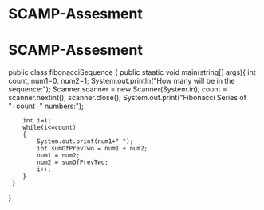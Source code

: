 # SCAMP-Assesment
# SCAMP-Assesment
 public class fibonacciSequence {
     public staatic void main(string[] args){
         int count, num1=0, num2=1;
         System.out.println("How many will be in the sequence:");
         Scanner scanner = new Scanner(System.in);
         count = scanner.nextint();
         scanner.close();
        System.out.print("Fibonacci Series of "+count+" numbers:");

        int i=1;
        while(i<=count)
        {
            System.out.print(num1+" ");
            int sumOfPrevTwo = num1 + num2;
            num1 = num2;
            num2 = sumOfPrevTwo;
            i++;
        }
     }
 }
